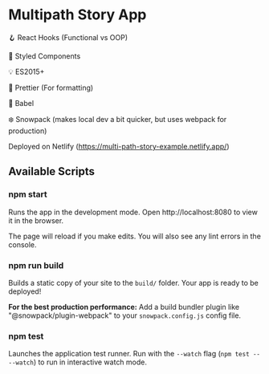 # Multipath Story App

🪝 React Hooks (Functional vs OOP)

💅 Styled Components

💡 ES2015+ 

💄 Prettier (For formatting)

💬 Babel

❄️ Snowpack (makes local dev a bit quicker, but uses webpack for production)

Deployed on Netlify (https://multi-path-story-example.netlify.app/)

## Available Scripts

### npm start

Runs the app in the development mode.
Open http://localhost:8080 to view it in the browser.

The page will reload if you make edits.
You will also see any lint errors in the console.

### npm run build

Builds a static copy of your site to the `build/` folder.
Your app is ready to be deployed!

**For the best production performance:** Add a build bundler plugin like "@snowpack/plugin-webpack" to your `snowpack.config.js` config file.

### npm test

Launches the application test runner.
Run with the `--watch` flag (`npm test -- --watch`) to run in interactive watch mode.
